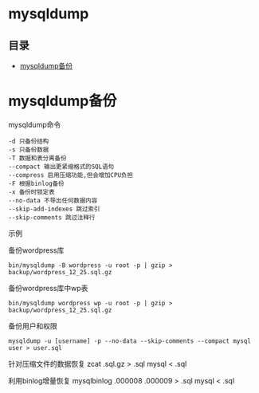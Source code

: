 # mysqldump

## 目录

-   [mysqldump备份](#mysqldump备份)

# mysqldump备份

mysqldump命令

```纯文本
-d 只备份结构 
-s 只备份数据
-T 数据和表分离备份
--compact 输出更紧缩格式的SQL语句
--compress 启用压缩功能,但会增加CPU负担
-F 根据binlog备份
-x 备份时锁定表
--no-data 不导出任何数据内容
--skip-add-indexes 跳过索引
--skip-comments 跳过注释行
```

示例

备份wordpress库

```纯文本
bin/mysqldump -B wordpress -u root -p | gzip > backup/wordpress_12_25.sql.gz
```

备份wordpress库中wp表

```纯文本
bin/mysqldump wordpress wp -u root -p | gzip > backup/wordpress_12_25.sql.gz
```

备份用户和权限

```纯文本
mysqldump -u [username] -p --no-data --skip-comments --compact mysql user > user.sql
```

针对压缩文件的数据恢复
zcat .sql.gz > .sql
mysql < .sql

利用binlog增量恢复
mysqlbinlog .000008 .000009 > .sql
mysql < .sql
